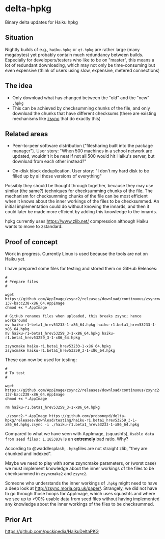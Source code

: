 # delta-hpkg

Binary delta updates for Haiku hpkg

## Situation

Nightly builds of e.g., `haiku.hpkg` or `qt.hpkg` are rather large (many megabytes) yet probably contain much redundancy between builds. Especially for developers/testers who like to be on "master", this means a lot of redundant downloading, which may not only be time-consuming but even expensive (think of users using slow, expensive, metered connections)

## The idea

* Only download what has changed between the "old" and the "new" `.hpkg`
* This can be achieved by checksumming chunks of the file, and only download the chunks that have different checksums (there are existing mechanisms like [zsync](http://zsync.moria.org.uk/) that do exactly this)

## Related areas

* Peer-to-peer software distribution ("filesharing built into the package manager"). User story: "When 500 machines in a school network are updated, wouldn't it be neat if not all 500 would hit Haiku's server, but download from each other instead?"

* On-disk block deduplication. User story: "I don't my hard disk to be filled up by all those versions of everything"

Possibly they should be thought through together, because they may use similar (the same?) techniques for checksumming chunks of the file. The mechanism for checksumming chunks of the file can be most efficient when it knows about the inner workings of the files to be checksummed. An initial implementation could do without knowing the innards, and then it could later be made more effcient by adding this knowledge to the innards.

hpkg currently uses https://www.zlib.net/ compression although Haiku wants to move to zstandard.

## Proof of concept

Work in progress. Currently Linux is used because the tools are not on Haiku yet.

I have prepared some files for testing and stored them on GitHub Releases:

```
#
# Prepare files
#

wget https://github.com/AppImage/zsync2/releases/download/continuous/zsyncmake2-137-bacc238-x86_64.AppImage
chmod +x *.AppImage

# GitHub renames files when uploaded, this breaks zsync; hence workaround
mv haiku-r1~beta1_hrev53233-1-x86_64.hpkg haiku-r1.beta1_hrev53233-1-x86_64.hpkg
mv haiku-r1~beta1_hrev53259_3-1-x86_64.hpkg haiku-r1.beta1_hrev53259_3-1-x86_64.hpkg

zsyncmake haiku-r1.beta1_hrev53233-1-x86_64.hpkg 
zsyncmake haiku-r1.beta1_hrev53259_3-1-x86_64.hpkg

```

These can now be used for testing:

```
#
# To test
#

wget https://github.com/AppImage/zsync2/releases/download/continuous/zsync2-137-bacc238-x86_64.AppImage
chmod +x *.AppImage

rm haiku-r1.beta1_hrev53259_3-1-x86_64.hpkg

./zsync2-*.AppImage https://github.com/probonopd/delta-hpkg/releases/download/testing/haiku-r1.beta1_hrev53259_3-1-x86_64.hpkg.zsync -i ./haiku-r1.beta1_hrev53233-1-x86_64.hpkg
```

Compared to what we have seen with AppImage, (squashfs), `Usable data from seed files: 1.185383%` is an __extremely__ bad ratio. Why?

According to @waddlesplash, `.hpkg`files are not straight zlib, "they are chunked and indexed".

Maybe we need to play with some zsyncmake parameters, or (worst case) we must implement knowledge about the inner workings of the files to be checksummed in `zsyncmake2` and `zsync2`.

Someone who understands the inner workings of `.hpkg` might need to have a deep look at http://zsync.moria.org.uk/paper/. Strangely, we did not have to go through those hoops for AppImage, which uses squashfs and where we see up to >90% usable data from seed files without having implemented any knowledge about the inner workings of the files to be checksummed.

## Prior Art

https://github.com/puckipedia/HaikuDeltaPKG
